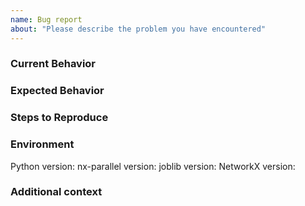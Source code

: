 ```yaml
---
name: Bug report
about: "Please describe the problem you have encountered"
---
```


<!--- Please make sure that this issue is not already reported in a currently opened issue -->
<!--- Provide a general summary of the issue in the Title above -->

### Current Behavior

<!--- Tell us what happens instead of the expected behavior -->

### Expected Behavior

<!--- Tell us what should happen -->

### Steps to Reproduce

<!--- Provide a minimal example that reproduces the bug -->

### Environment

<!--- Please provide details about your local environment -->

Python version:
nx-parallel version:
joblib version:
NetworkX version:

### Additional context

<!--- Add any other context about the problem here, screenshots, etc. -->
